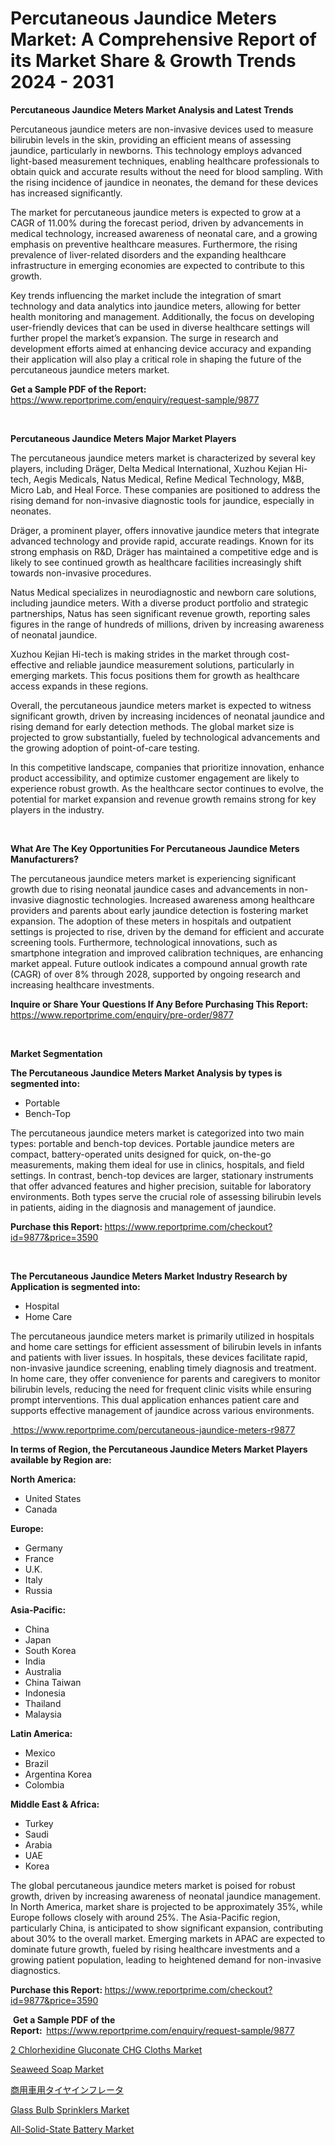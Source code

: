 <p><h1>Percutaneous Jaundice Meters Market: A Comprehensive Report of its Market Share & Growth Trends 2024 - 2031</h1></p><p><strong>Percutaneous Jaundice Meters Market Analysis and Latest Trends</strong></p>
<p><p>Percutaneous jaundice meters are non-invasive devices used to measure bilirubin levels in the skin, providing an efficient means of assessing jaundice, particularly in newborns. This technology employs advanced light-based measurement techniques, enabling healthcare professionals to obtain quick and accurate results without the need for blood sampling. With the rising incidence of jaundice in neonates, the demand for these devices has increased significantly.</p><p>The market for percutaneous jaundice meters is expected to grow at a CAGR of 11.00% during the forecast period, driven by advancements in medical technology, increased awareness of neonatal care, and a growing emphasis on preventive healthcare measures. Furthermore, the rising prevalence of liver-related disorders and the expanding healthcare infrastructure in emerging economies are expected to contribute to this growth. </p><p>Key trends influencing the market include the integration of smart technology and data analytics into jaundice meters, allowing for better health monitoring and management. Additionally, the focus on developing user-friendly devices that can be used in diverse healthcare settings will further propel the market’s expansion. The surge in research and development efforts aimed at enhancing device accuracy and expanding their application will also play a critical role in shaping the future of the percutaneous jaundice meters market.</p></p>
<p><strong>Get a Sample PDF of the Report:&nbsp;</strong> <a href="https://www.reportprime.com/enquiry/request-sample/9877">https://www.reportprime.com/enquiry/request-sample/9877</a></p>
<p>&nbsp;</p>
<p><strong>Percutaneous Jaundice Meters Major Market Players</strong></p>
<p><p>The percutaneous jaundice meters market is characterized by several key players, including Dräger, Delta Medical International, Xuzhou Kejian Hi-tech, Aegis Medicals, Natus Medical, Refine Medical Technology, M&B, Micro Lab, and Heal Force. These companies are positioned to address the rising demand for non-invasive diagnostic tools for jaundice, especially in neonates.</p><p>Dräger, a prominent player, offers innovative jaundice meters that integrate advanced technology and provide rapid, accurate readings. Known for its strong emphasis on R&D, Dräger has maintained a competitive edge and is likely to see continued growth as healthcare facilities increasingly shift towards non-invasive procedures. </p><p>Natus Medical specializes in neurodiagnostic and newborn care solutions, including jaundice meters. With a diverse product portfolio and strategic partnerships, Natus has seen significant revenue growth, reporting sales figures in the range of hundreds of millions, driven by increasing awareness of neonatal jaundice.</p><p>Xuzhou Kejian Hi-tech is making strides in the market through cost-effective and reliable jaundice measurement solutions, particularly in emerging markets. This focus positions them for growth as healthcare access expands in these regions.</p><p>Overall, the percutaneous jaundice meters market is expected to witness significant growth, driven by increasing incidences of neonatal jaundice and rising demand for early detection methods. The global market size is projected to grow substantially, fueled by technological advancements and the growing adoption of point-of-care testing.</p><p>In this competitive landscape, companies that prioritize innovation, enhance product accessibility, and optimize customer engagement are likely to experience robust growth. As the healthcare sector continues to evolve, the potential for market expansion and revenue growth remains strong for key players in the industry.</p></p>
<p>&nbsp;</p>
<p><strong>What Are The Key Opportunities For Percutaneous Jaundice Meters Manufacturers?</strong></p>
<p><p>The percutaneous jaundice meters market is experiencing significant growth due to rising neonatal jaundice cases and advancements in non-invasive diagnostic technologies. Increased awareness among healthcare providers and parents about early jaundice detection is fostering market expansion. The adoption of these meters in hospitals and outpatient settings is projected to rise, driven by the demand for efficient and accurate screening tools. Furthermore, technological innovations, such as smartphone integration and improved calibration techniques, are enhancing market appeal. Future outlook indicates a compound annual growth rate (CAGR) of over 8% through 2028, supported by ongoing research and increasing healthcare investments.</p></p>
<p><strong>Inquire or Share Your Questions If Any Before Purchasing This Report:</strong> <a href="https://www.reportprime.com/enquiry/pre-order/9877">https://www.reportprime.com/enquiry/pre-order/9877</a></p>
<p>&nbsp;</p>
<p><strong>Market Segmentation</strong></p>
<p><strong>The Percutaneous Jaundice Meters Market Analysis by types is segmented into:</strong></p>
<p><ul><li>Portable</li><li>Bench-Top</li></ul></p>
<p><p>The percutaneous jaundice meters market is categorized into two main types: portable and bench-top devices. Portable jaundice meters are compact, battery-operated units designed for quick, on-the-go measurements, making them ideal for use in clinics, hospitals, and field settings. In contrast, bench-top devices are larger, stationary instruments that offer advanced features and higher precision, suitable for laboratory environments. Both types serve the crucial role of assessing bilirubin levels in patients, aiding in the diagnosis and management of jaundice.</p></p>
<p><strong>Purchase this Report:&nbsp;</strong><a href="https://www.reportprime.com/checkout?id=9877&price=3590">https://www.reportprime.com/checkout?id=9877&price=3590</a></p>
<p>&nbsp;</p>
<p><strong>The Percutaneous Jaundice Meters Market Industry Research by Application is segmented into:</strong></p>
<p><ul><li>Hospital</li><li>Home Care</li></ul></p>
<p><p>The percutaneous jaundice meters market is primarily utilized in hospitals and home care settings for efficient assessment of bilirubin levels in infants and patients with liver issues. In hospitals, these devices facilitate rapid, non-invasive jaundice screening, enabling timely diagnosis and treatment. In home care, they offer convenience for parents and caregivers to monitor bilirubin levels, reducing the need for frequent clinic visits while ensuring prompt interventions. This dual application enhances patient care and supports effective management of jaundice across various environments.</p></p>
<p><a href="https://www.reportprime.com/percutaneous-jaundice-meters-r9877">&nbsp;https://www.reportprime.com/percutaneous-jaundice-meters-r9877</a></p>
<p><strong>In terms of Region, the Percutaneous Jaundice Meters Market Players available by Region are:</strong></p>
<p>
    <p> <strong> North America: </strong>
        <ul>
            <li>United States</li>
            <li>Canada</li>
        </ul>
        </p> 
    <p> <strong> Europe: </strong>
        <ul>
            <li>Germany</li>
            <li>France</li>
            <li>U.K.</li>
            <li>Italy</li>
            <li>Russia</li>
        </ul>
        </p> 
    <p> <strong> Asia-Pacific: </strong>
        <ul>
            <li>China</li>
            <li>Japan</li>
            <li>South Korea</li>
            <li>India</li>
            <li>Australia</li>
            <li>China Taiwan</li>
            <li>Indonesia</li>
            <li>Thailand</li>
            <li>Malaysia</li>
        </ul>
        </p> 
    <p> <strong> Latin America: </strong>
        <ul>
            <li>Mexico</li>
            <li>Brazil</li>
            <li>Argentina Korea</li>
            <li>Colombia</li>
        </ul>
        </p> 
    <p> <strong> Middle East & Africa: </strong>
        <ul>
            <li>Turkey</li>
            <li>Saudi</li>
            <li>Arabia</li>
            <li>UAE</li>
            <li>Korea</li>
        </ul>
    </p>
    </p>
<p><p>The global percutaneous jaundice meters market is poised for robust growth, driven by increasing awareness of neonatal jaundice management. In North America, market share is projected to be approximately 35%, while Europe follows closely with around 25%. The Asia-Pacific region, particularly China, is anticipated to show significant expansion, contributing about 30% to the overall market. Emerging markets in APAC are expected to dominate future growth, fueled by rising healthcare investments and a growing patient population, leading to heightened demand for non-invasive diagnostics.</p></p>
<p><strong>Purchase this Report: </strong><a href="https://www.reportprime.com/checkout?id=9877&price=3590">https://www.reportprime.com/checkout?id=9877&price=3590</a></p>
<p>&nbsp;<strong>Get a Sample PDF of the Report:&nbsp;&nbsp;</strong><a href="https://www.reportprime.com/enquiry/request-sample/9877">https://www.reportprime.com/enquiry/request-sample/9877</a></p>
<p><strong></strong></p>
<p><p><a href="https://github.com/indrystar/Market-Research-Report-List-4/blob/main/2-chlorhexidine-gluconate-chg-cloths-market.md">2 Chlorhexidine Gluconate CHG Cloths Market</a></p><p><a href="https://www.linkedin.com/pulse/seaweed-soap-market-outlook-complete-industry-analysis-2024-2031-zfyrc?trackingId=utulSoyXQaWEFj4QhIRItw%3D%3D">Seaweed Soap Market</a></p><p><a href="https://medium.com/@ryanmarc1930/commercial-vehicle-tire-inflator-market-%E3%81%AF-%E3%82%B3%E3%82%B9%E3%83%88%E7%AE%A1%E7%90%86%E3%81%A8%E5%8A%B9%E7%8E%87%E5%90%91%E4%B8%8A%E3%82%92%E5%84%AA%E5%85%88%E3%81%97%E3%81%BE%E3%81%99-%E3%81%95%E3%82%89%E3%81%AB-%E5%A0%B1%E5%91%8A%E6%9B%B8%E3%81%AF%E5%B8%82%E5%A0%B4%E3%81%AE%E9%9C%80%E8%A6%81%E9%9D%A2%E3%81%A8%E4%BE%9B%E7%B5%A6%E9%9D%A2%E3%81%AE%E4%B8%A1%E6%96%B9%E3%82%92%E3%82%AB%E3%83%90%E3%83%BC%E3%81%97%E3%81%A6%E3%81%84%E3%81%BE%E3%81%99-41fcdbfd852d">商用車用タイヤインフレータ</a></p><p><a href="https://issuu.com/reportprime-2/docs/glass-bulb-sprinklers-market-size-2_ba602fd792b01c">Glass Bulb Sprinklers Market</a></p><p><a href="https://medium.com/@avnhan99_20208/the-all-solid-state-battery-market-industry-provides-a-comprehensive-and-current-analysis-of-the-9a0a0be15523">All-Solid-State Battery Market</a></p></p>